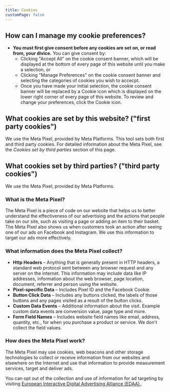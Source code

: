 ```yaml
---
title: Cookies
customPage: false
---
```


## How can I manage my cookie preferences?

- **You must first give consent before any cookies are set on, or read from, your divice.** You can give consent by:
  - Clicking "Accept All" on the cookie consent banner, which will be displayed at the bottom of every page of this website until you make a selection, or
  - Clicking "Manage Preferences" on the cookie consent banner and selecting the categories of cookies you wish to accecpt.
  - Once you have made your initial selection, the cookie consent banner will be replaced by a Cookie icon which is displayed on the lower right corner of every page of this website. To review and change your preferences, click the Cookie icon.

## What cookies are set by this website? ("first party cookies")

We use the Meta Pixel, provided by Meta Platforms. This tool sets both first and third party cookies. For detailed information about the Meta Pixel, see the _Cookies set by third parties_ section of this page.

## What cookies set by third parties? ("third party cookies")

We use the Meta Pixel, provided by Meta Platforms.

### What is the Meta Pixel?

The Meta Pixel is a piece of code on our website that helps us to better understand the effectiveness of our advertising and the actions that people take on our site, such as visiting a page or adding an item to their basket. The Meta Pixel also shows us when customers took an action after seeing one of our ads on Facebook and Instagram. We use this information to target our ads more effectively.

### What information does the Meta Pixel collect?

- **Http Headers** – Anything that is generally present in HTTP headers, a standard web protocol sent between any browser request and any server on the internet. This information may include data like IP addresses, information about the web browser, page location, document, referrer and person using the website.
- **Pixel-specific Data** – Includes Pixel ID and the Facebook Cookie.
- **Button Click Data** – Includes any buttons clicked, the labels of those buttons and any pages visited as a result of the button clicks.
- **Custom Data Events** – Additional information about the visit. Example custom data events are conversion value, page type and more.
- **Form Field Names** – Includes website field names like email, address, quantity, etc., for when you purchase a product or service. We don't collect the field values.

### How does the Meta Pixel work?

The Meta Pixel may use cookies, web beacons and other storage technologies to collect or receive information from our websites and elsewhere on the Internet and use that information to provide measurement services, target and deliver ads.

You can opt out of the collection and use of information for ad targeting by visiting [European Interactive Digital Advertising Alliance (EDAA).](https://www.youronlinechoices.com/).